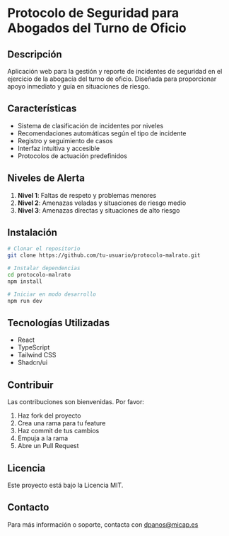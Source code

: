 # Protocolo de Seguridad para Abogados del Turno de Oficio

## Descripción
Aplicación web para la gestión y reporte de incidentes de seguridad en el ejercicio de la abogacía del turno de oficio. Diseñada para proporcionar apoyo inmediato y guía en situaciones de riesgo.

## Características
- Sistema de clasificación de incidentes por niveles
- Recomendaciones automáticas según el tipo de incidente
- Registro y seguimiento de casos
- Interfaz intuitiva y accesible
- Protocolos de actuación predefinidos

## Niveles de Alerta
1. **Nivel 1**: Faltas de respeto y problemas menores
2. **Nivel 2**: Amenazas veladas y situaciones de riesgo medio
3. **Nivel 3**: Amenazas directas y situaciones de alto riesgo

## Instalación

```bash
# Clonar el repositorio
git clone https://github.com/tu-usuario/protocolo-malrato.git

# Instalar dependencias
cd protocolo-malrato
npm install

# Iniciar en modo desarrollo
npm run dev
```

## Tecnologías Utilizadas
- React
- TypeScript
- Tailwind CSS
- Shadcn/ui

## Contribuir
Las contribuciones son bienvenidas. Por favor:
1. Haz fork del proyecto
2. Crea una rama para tu feature
3. Haz commit de tus cambios
4. Empuja a la rama
5. Abre un Pull Request

## Licencia
Este proyecto está bajo la Licencia MIT.

## Contacto
Para más información o soporte, contacta con dpanos@micap.es
